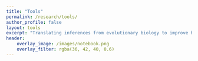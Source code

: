 ```yaml
---
title: "Tools"
permalink: /research/tools/
author_profile: false
layout: tools
excerpt: "Translating inferences from evolutionary biology to improve human health and enable learning through authentic experiments education."
header:
    overlay_image: /images/notebook.png
    overlay_filter: rgba(36, 42, 40, 0.6)
---
```

<!-- 
# 1. Experimental Evolution

Experimental evolution is a powerful approach to study all aspects of the evolutionary process under controlled conditions.  which allows for real-time observations of changing phenotypes and genotypes. Microbial experimental evolution is an ideal system because microbes have fast generation times, are easy to archive, and can be propagated with high-throughput techniques. Findings are largely applicable to understanding evolutionary processes that drive population diversity and adaptation across the tree of life. 

<br>

***

<br>

# 2. Whole Genome Population Sequencing

We are leaders in evolve and resequence studies and prioritize speed of inquiry. We either use our own Illumina NextSeq550 for large sample sets or send samples to preferred providers that we advise. Since 2015, we have sequenced >20,000 bacterial clones and populations. A favorite phrase in our laboratory is “sequencing is cheap, analysis is expensive”, and it is in this analysis where we thrive. Whole population genome sequencing allows us to study dynamics of evolving populations.. When we combine this with single-cell barcoding, a technique we have developed, we will achieve fine-scale resolution of the demography and dynamics of populations over even smaller time scales and survey greater diversity. 

<br>

***

<br>

# 3. Bioinformatics

We develop bioinformatic tools and tutorials to better analyze, visualize, and draw conclusions from big data generated when sequencing evolving populations. For instance, [Lolipop](https://github.com/cdeitrick/Lolipop) is a tool developed to infer genotype linkage and to visualize allele frequency dynamics of a population over time. We also have developed many scripts that streamline the analysis of whole genome sequencing data. -->
